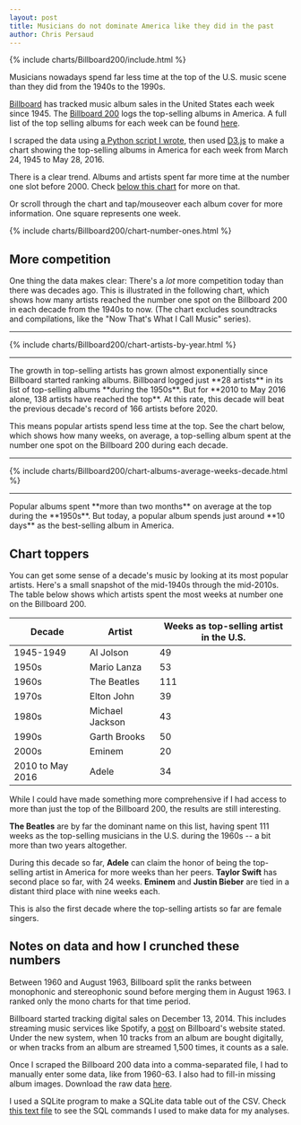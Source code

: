 ```yaml
---
layout: post
title: Musicians do not dominate America like they did in the past
author: Chris Persaud
---
```


{% include charts/Billboard200/include.html %}

Musicians nowadays spend far less time at the top of the U.S. music scene than they did from the 1940s to the 1990s.

<a href="http://billboard.com" target="_blank">Billboard</a> has tracked music album sales in the United States each week since 1945. The <a href="http://www.billboard.com/charts/billboard-200" target="_blank">Billboard 200</a> logs the top-selling albums in America. A full list of the top selling albums for each week can be found <a href="https://en.wikipedia.org/wiki/List_of_Billboard_200_number-one_albums" target="_blank">here</a>. 

I scraped the data using <a href="https://github.com/chrismp/Billboard200-top-scanner" target="_blank">a Python script I wrote</a>, then used <a href="https://d3js.org/">D3.js</a> to make a chart showing the top-selling albums in America for each week from March 24, 1945 to May 28, 2016.

There is a clear trend. Albums and artists spent far more time at the number one slot before 2000. Check <a href="#below-chart">below this chart</a> for more on that.

Or scroll through the chart and tap/mouseover each album cover for more information. One square represents one week.

{% include charts/Billboard200/chart-number-ones.html %}

<a name="below-chart"></a>

## More competition ##

One thing the data makes clear: There's a *lot* more competition today than there was decades ago. This is illustrated in the following chart, which shows how many artists reached the number one spot on the Billboard 200 in each decade from the 1940s to now. (The chart excludes soundtracks and compilations, like the "Now That's What I Call Music" series).

<hr>
{% include charts/Billboard200/chart-artists-by-year.html %}
<hr>
The growth in top-selling artists has grown almost exponentially since Billboard started ranking albums. Billboard logged just **28 artists** in its list of top-selling albums **during the 1950s**. But for **2010 to May 2016 alone, 138 artists have reached the top**. At this rate, this decade will beat the previous decade's record of 166 artists before 2020.

This means popular artists spend less time at the top. See the chart below, which shows how many weeks, on average, a top-selling album spent at the number one spot on the Billboard 200 during each decade.
<hr>
{% include charts/Billboard200/chart-albums-average-weeks-decade.html %}
<hr>
Popular albums spent **more than two months** on average at the top during the **1950s**. But today, a popular album spends just around **10 days** as the best-selling album in America. 

## Chart toppers ##

You can get some sense of a decade's music by looking at its most popular artists. Here's a small snapshot of the mid-1940s through the mid-2010s. The table below shows which artists spent the most weeks at number one on the Billboard 200.

| **Decade**           | **Artist**          | **Weeks as top-selling artist in the U.S.** |
|------------------|-----------------|-----------------------------------------|
| 1945-1949        | Al Jolson       | 49                                      |
| 1950s            | Mario Lanza     | 53                                      |
| 1960s            | The Beatles     | 111                                     |
| 1970s            | Elton John      | 39                                      |
| 1980s            | Michael Jackson | 43                                      |
| 1990s            | Garth Brooks    | 50                                      |
| 2000s            | Eminem          | 20                                      |
| 2010 to May 2016 | Adele           | 34                                      |

While I could have made something more comprehensive if I had access to more than just the top of the Billboard 200, the results are still interesting. 

**The Beatles** are by far the dominant name on this list, having spent 111 weeks as the top-selling musicians in the U.S. during the 1960s -- a bit more than two years altogether.

During this decade so far, **Adele** can claim the honor of being the top-selling artist in America for more weeks than her peers. **Taylor Swift** has second place so far, with 24 weeks. **Eminem** and **Justin Bieber** are tied in a distant third place with nine weeks each.

This is also the first decade where the top-selling artists so far are female singers.

## Notes on data and how I crunched these numbers

Between 1960 and August 1963, Billboard split the ranks between monophonic and stereophonic sound before merging them in August 1963. I ranked only the mono charts for that time period. 

Billboard started tracking digital sales on December 13, 2014. This includes streaming music services like Spotify, a <a href="http://www.billboard.com/articles/columns/chart-beat/6320099/billboard-200-makeover-streams-digital-tracks">post</a> on Billboard's website stated. Under the new system, when 10 tracks from an album are bought digitally, or when tracks from an album are streamed 1,500 times, it counts as a sale.

Once I scraped the Billboard 200 data into a comma-separated file, I had to manually enter some data, like from 1960-63. I also had to fill-in missing album images. Download the raw data <a href="{{site.baseurl}}/public/datasets/BillboardCharts/ArtistsByDecade.csv">here</a>. 

I used a SQLite program to make a SQLite data table out of the CSV. Check <a href="{{site.baseurl}}/public/datasets/BillboardCharts/SQLite commands.txt"> this text file</a> to see the SQL commands I used to make data for my analyses.